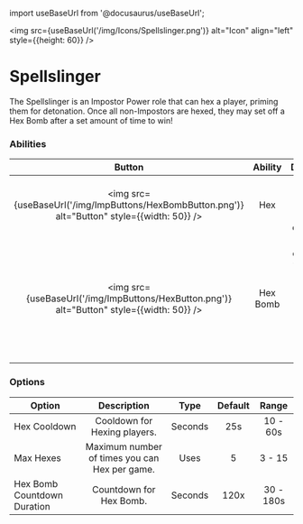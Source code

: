 import useBaseUrl from '@docusaurus/useBaseUrl';

<img src={useBaseUrl('/img/Icons/Spellslinger.png')} alt="Icon" align="left" style={{height: 60}} />

# Spellslinger

The Spellslinger is an Impostor Power role that can hex a player, priming them for detonation. Once all non-Impostors are hexed, they may set off a Hex Bomb after a set amount of time to win!

### Abilities

|                                             Button                                              | Ability  |                                            Description                                            |      Type       |
| :---------------------------------------------------------------------------------------------: | :------: | :-----------------------------------------------------------------------------------------------: | :-------------: |
| <img src={useBaseUrl('/img/ImpButtons/HexBombButton.png')} alt="Button" style={{width: 50}} />  |   Hex    |                            Hex a player, priming them for detonation.                             |  Basic Ability  |
| <img src={useBaseUrl('/img/ImpButtons/HexButton.png')} alt="Button" style={{width: 50}} /> | Hex Bomb | Begin the countdown for the hex bomb. If you are alive when the hex bomb triggers, impostors win! | Delayed Ability |

### Options

| Option                      |                  Description                  |  Type   | Default |   Range   |
| --------------------------- | :-------------------------------------------: | :-----: | :-----: | :-------: |
| Hex Cooldown                |         Cooldown for Hexing players.          | Seconds |   25s   | 10 - 60s  |
| Max Hexes                   | Maximum number of times you can Hex per game. |  Uses   |    5    |  3 - 15   |
| Hex Bomb Countdown Duration |            Countdown for Hex Bomb.            | Seconds |  120x   | 30 - 180s |
